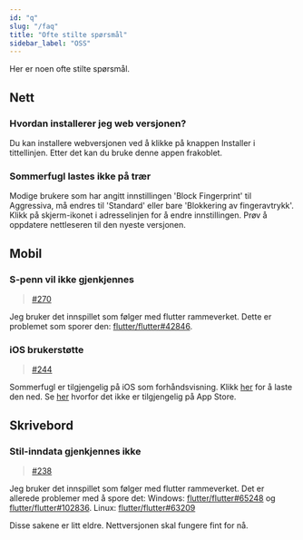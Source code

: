```yaml
---
id: "q"
slug: "/faq"
title: "Ofte stilte spørsmål"
sidebar_label: "OSS"
---
```


Her er noen ofte stilte spørsmål.

## Nett

### Hvordan installerer jeg web versjonen?

Du kan installere webversjonen ved å klikke på knappen Installer i tittellinjen. Etter det kan du bruke denne appen frakoblet.

### Sommerfugl lastes ikke på trær

Modige brukere som har angitt innstillingen 'Block Fingerprint' til Aggressiva, må endres til 'Standard' eller bare 'Blokkering av fingeravtrykk'. Klikk på skjerm-ikonet i adresselinjen for å endre innstillingen. Prøv å oppdatere nettleseren til den nyeste versjonen.

## Mobil

### S-penn vil ikke gjenkjennes

> [#270](https://github.com/LinwoodDev/Butterfly/issues/270)

Jeg bruker det innspillet som følger med flutter rammeverket. Dette er problemet som sporer den: [flutter/flutter#42846](https://github.com/flutter/flutter/issues/42846).

### iOS brukerstøtte

> [#244](https://github.com/LinwoodDev/Butterfly/issues/244)

Sommerfugl er tilgjengelig på iOS som forhåndsvisning. Klikk [her](https://docs.butterfly.linwood.dev/downloads/ios) for å laste den ned. Se [her](https://github.com/LinwoodDev/Butterfly/issues/244#issuecomment-1935460878) hvorfor det ikke er tilgjengelig på App Store.

## Skrivebord

### Stil-inndata gjenkjennes ikke

> [#238](https://github.com/LinwoodDev/Butterfly/issues/238)

Jeg bruker det innspillet som følger med flutter rammeverket. Det er allerede problemer med å spore det: Windows: [flutter/flutter#65248](https://github.com/flutter/flutter/issues/65248) og [flutter/flutter#102836](https://github.com/flutter/flutter/issues/102836). Linux: [flutter/flutter#63209](https://github.com/flutter/flutter/issues/63209)

Disse sakene er litt eldre. Nettversjonen skal fungere fint for nå.

